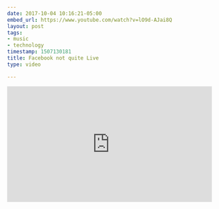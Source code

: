 ```yaml
---
date: 2017-10-04 10:16:21-05:00
embed_url: https://www.youtube.com/watch?v=lO9d-AJai8Q
layout: post
tags:
- music
- technology
timestamp: 1507130181
title: Facebook not quite Live
type: video

---
```

<iframe width="480" height="270" src="https://www.youtube.com/embed/lO9d-AJai8Q?feature=oembed" frameborder="0" allowfullscreen></iframe>

